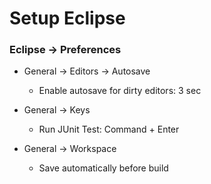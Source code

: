 Setup Eclipse
====

### Eclipse -> Preferences

- General -> Editors -> Autosave
  - Enable autosave for dirty editors: 3 sec

- General -> Keys
  - Run JUnit Test: Command + Enter

- General -> Workspace
  - Save automatically before build

